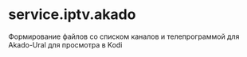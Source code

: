 # service.iptv.akado
Формирование файлов со списком каналов и телепрограммой для Akado-Ural для просмотра в Kodi
